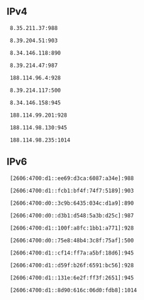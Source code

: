 ## IPv4
```
 8.35.211.37:988
```
```
 8.39.204.51:903
```
```
 8.34.146.118:890
```
```
 8.39.214.47:987
```
```
 188.114.96.4:928
```
```
 8.39.214.117:500
```
```
 8.34.146.158:945
```
```
 188.114.99.201:928
```
```
 188.114.98.130:945
```
```
 188.114.98.235:1014
```

## IPv6
```
 [2606:4700:d1::ee69:d3ca:6087:a34e]:988
```
```
 [2606:4700:d1::fcb1:bf4f:74f7:5189]:903
```
```
 [2606:4700:d0::3c9b:6435:034c:d1a9]:890
```
```
 [2606:4700:d0::d3b1:d548:5a3b:d25c]:987
```
```
 [2606:4700:d1::100f:a8fc:1bb1:a771]:928
```
```
 [2606:4700:d0::75e8:48b4:3c8f:75af]:500
```
```
 [2606:4700:d1::cf14:ff7a:a5bf:18d6]:945
```
```
 [2606:4700:d1::d59f:b26f:6591:bc56]:928
```
```
 [2606:4700:d1::131e:6e2f:ff3f:2651]:945
```
```
 [2606:4700:d1::8d90:616c:06d0:fdb8]:1014
```
